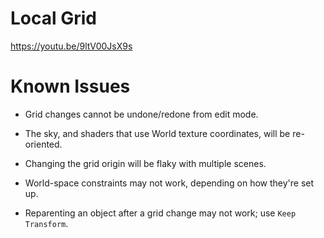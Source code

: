 # Local Grid

<https://youtu.be/9ltV00JsX9s>

# Known Issues

* Grid changes cannot be undone/redone from edit mode.

* The sky, and shaders that use World texture coordinates, will be re-oriented.

* Changing the grid origin will be flaky with multiple scenes.

* World-space constraints may not work, depending on how they're set up.

* Reparenting an object after a grid change may not work; use `Keep Transform`.
